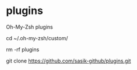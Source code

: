 # plugins
Oh-My-Zsh plugins

cd ~/.oh-my-zsh/custom/

rm -rf plugins
 
git clone https://github.com/sasik-github/plugins.git

